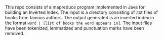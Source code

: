 This repo consists of a mapreduce program implemented in Java for building an Inverted Index. The input is a directory consisting of .txt files of books from famous authors. The output generated is an inverted index in the format `word | [list of books the word appears in]`. The input files have been tokenized, lemmatized and punctuation marks have been removed.
